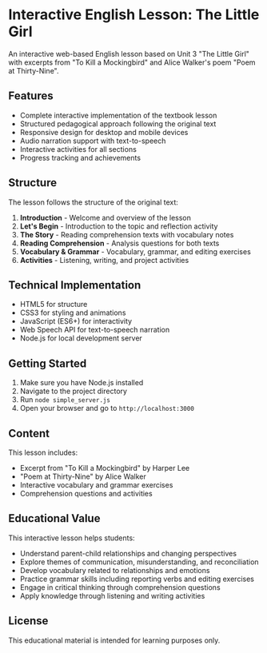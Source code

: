 # Interactive English Lesson: The Little Girl

An interactive web-based English lesson based on Unit 3 "The Little Girl" with excerpts from "To Kill a Mockingbird" and Alice Walker's poem "Poem at Thirty-Nine".

## Features

- Complete interactive implementation of the textbook lesson
- Structured pedagogical approach following the original text
- Responsive design for desktop and mobile devices
- Audio narration support with text-to-speech
- Interactive activities for all sections
- Progress tracking and achievements

## Structure

The lesson follows the structure of the original text:

1. **Introduction** - Welcome and overview of the lesson
2. **Let's Begin** - Introduction to the topic and reflection activity
3. **The Story** - Reading comprehension texts with vocabulary notes
4. **Reading Comprehension** - Analysis questions for both texts
5. **Vocabulary & Grammar** - Vocabulary, grammar, and editing exercises
6. **Activities** - Listening, writing, and project activities

## Technical Implementation

- HTML5 for structure
- CSS3 for styling and animations
- JavaScript (ES6+) for interactivity
- Web Speech API for text-to-speech narration
- Node.js for local development server

## Getting Started

1. Make sure you have Node.js installed
2. Navigate to the project directory
3. Run `node simple_server.js`
4. Open your browser and go to `http://localhost:3000`

## Content

This lesson includes:

- Excerpt from "To Kill a Mockingbird" by Harper Lee
- "Poem at Thirty-Nine" by Alice Walker
- Interactive vocabulary and grammar exercises
- Comprehension questions and activities

## Educational Value

This interactive lesson helps students:

- Understand parent-child relationships and changing perspectives
- Explore themes of communication, misunderstanding, and reconciliation
- Develop vocabulary related to relationships and emotions
- Practice grammar skills including reporting verbs and editing exercises
- Engage in critical thinking through comprehension questions
- Apply knowledge through listening and writing activities

## License

This educational material is intended for learning purposes only.
